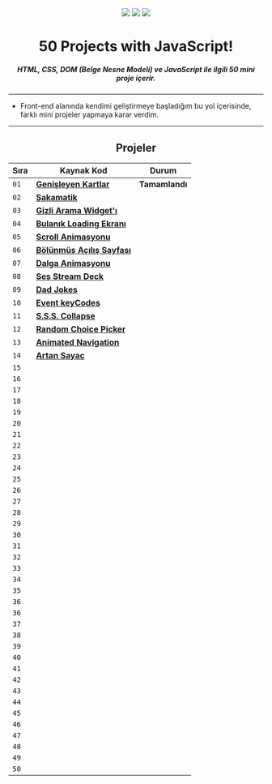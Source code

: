 <div align= "center">
<img  src="https://skillicons.dev/icons?i=html" /> <img  src="https://skillicons.dev/icons?i=css" /> <img  src="https://skillicons.dev/icons?i=js" /> 
<h1>50 Projects with JavaScript!</h1>
<h5>HTML, CSS, DOM (Belge Nesne Modeli) ve JavaScript ile ilgili 50 mini proje içerir.</h5>
</div>

<hr/>

  - Front-end alanında kendimi geliştirmeye başladığım bu yol içerisinde, farklı mini projeler yapmaya karar verdim.  
<hr/>

<h2 align="center"> Projeler </h2>

| Sıra | Kaynak Kod                                                                                                                          | Durum                                                                                                                             
| ---- | ----------------------------------------------------------------------------------------------------------------------------------- | -------------------------------------------------------------------------------------------------------------------------------------
| `01` | **[Genişleyen Kartlar](https://github.com/alpertann/js-50-project/tree/master/expanding-cards)**                                    |   **Tamamlandı**    
| `02` | **[Şakamatik](https://github.com/alpertann/js-50-project/tree/master/sakamatik)** |                                                 |   **:white_check_mark:**
| `03` | **[Gizli Arama Widget'ı]()**                                                                                                        |   | `Tamamlandı`    |
| `04` | **[Bulanık Loading Ekranı]()**                                                                                                      |   | `Tamamlandı`    |
| `05` | **[Scroll Animasyonu]()**                                                                                                           |   | `Tamamlandı`    |
| `06` | **[Bölünmüş Açılış Sayfası]()**                                                                                                     |   | `Tamamlandı`    |
| `07` | **[Dalga Animasyonu]()**                                                                                                            |   | `Tamamlandı`    |
| `08` | **[Ses Stream Deck]()**                                                                                                             |   | `Tamamlandı`    |
| `09` | **[Dad Jokes]()**                                                                                                                   |   | `Tamamlandı`    |
| `10` | **[Event keyCodes]()**                                                                                                              |   | `Tamamlandı`    |
| `11` | **[S.S.S. Collapse]()**                                                                                                             |   | `Tamamlandı`    |
| `12` | **[Random Choice Picker]()**                                                                                                        |   | `Tamamlandı`    |
| `13` | **[Animated Navigation]()**                  |                                                     | `Tamamlandı`    |
| `14` | **[Artan Sayaç]()**                                  |                                                     | `Tamamlandı`    |
| `15` | **[]()**                      |                                            | `Tamamlandı`    |
| `16` | **[]()**                            |                                                      | `Tamamlandı`    |
| `17` | **[]()**                        |                                                       | `Tamamlandı`    |
| `18` | **[]()**                                              |                                       | `Tamamlandı`    |
| `19` | **[]()**                                            |                                                                | `Tamamlandı`    |
| `20` | **[]()**                                  |                                               | `Tamamlandı`    |
| `21` | **[]()**                                          |                         | `Tamamlandı`    |
| `22` | **[]()**                         |                                                      | `Tamamlandı`    |
| `23` | **[]()**                           |                                            | `Tamamlandı`    |
| `24` | **[]()**                      |                                       | `Tamamlandı`    |
| `25` | **[]()**              |                                     | `Tamamlandı`    |
| `26` | **[]()**                            |                         | `Tamamlandı`    |
| `27` | **[]()**                                        |                                 | `Tamamlandı`    |
| `28` | **[]()**                              |                   | `Tamamlandı`    |
| `29` | **[]()**                                    |          | `Tamamlandı`    |
| `30` | **[]()**                                |                              | `Tamamlandı`    |
| `31` | **[]()**                               |                                                            | `Tamamlandı`    |
| `32` | **[]()**                                  |                                                              | `Tamamlandı`    |
| `33` | **[]()**                                      |                               | `Tamamlandı`    |
| `34` | **[]()**                    |                                                | `Tamamlandı`    |
| `35` | **[]()**                                                                                                                            |                                                                                                                        | `Hazırlanıyor`  |
| `36` | **[]()**                                                                                                                            |                                                                                                                            | `Gelecek Proje` |
| `36` | **[]()**                                                                                                                            |                                                                                                                            | `Gelecek Proje` |
| `37` | **[]()**                                                                                                                            |                                                                                                                             | `Gelecek Proje` |
| `38` | **[]()**                                                                                                                            |                                                                                                                              | `Gelecek Proje` |
| `39` | **[]()**                                                                                                                            |                                                                                                                               | `Gelecek Proje` |
| `40` | **[]()**                                                                                                                            |                                                                                                                             | `Gelecek Proje` |
| `41` | **[]()**                                                                                                                            |                                                                                                                            | `Gelecek Proje` |
| `42` | **[]()**                                                                                                                            |                                                                                                                              | `Gelecek Proje` |
| `43` | **[]()**                                                                                                                            |                                                                                                                              | `Gelecek Proje` |
| `44` | **[]()**                                                                                                                            |                                                                                                                              | `Gelecek Proje` |
| `45` | **[]()**                                                                                                                            |                                                                                                                              | `Gelecek Proje` |
| `46` | **[]()**                                                                                                                            |                                                                                                                              | `Gelecek Proje` |
| `47` | **[]()**                                                                                                                            |                                                                                                                             | `Gelecek Proje` |
| `48` | **[]()**                                                                                                                            |                                                                                                                              | `Gelecek Proje` |
| `49` | **[]()**                                                                                                                            |                                                                                                                               | `Gelecek Proje` |
| `50` | **[]()**                                                                                                                            |                                                                                                                             | `Gelecek Proje` |
